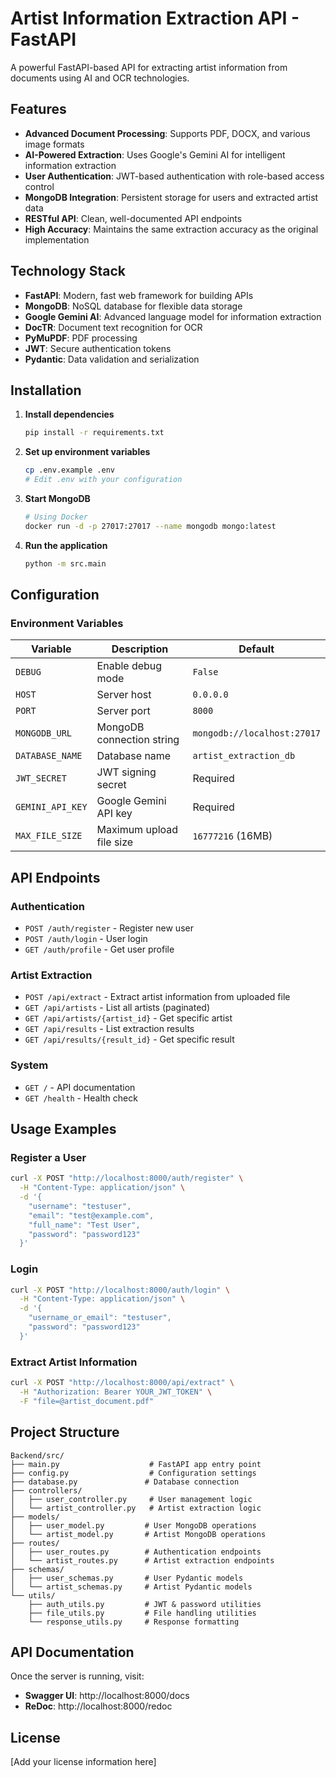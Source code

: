 # Artist Information Extraction API - FastAPI

A powerful FastAPI-based API for extracting artist information from documents using AI and OCR technologies.

## Features

- **Advanced Document Processing**: Supports PDF, DOCX, and various image formats
- **AI-Powered Extraction**: Uses Google's Gemini AI for intelligent information extraction
- **User Authentication**: JWT-based authentication with role-based access control
- **MongoDB Integration**: Persistent storage for users and extracted artist data
- **RESTful API**: Clean, well-documented API endpoints
- **High Accuracy**: Maintains the same extraction accuracy as the original implementation

## Technology Stack

- **FastAPI**: Modern, fast web framework for building APIs
- **MongoDB**: NoSQL database for flexible data storage
- **Google Gemini AI**: Advanced language model for information extraction
- **DocTR**: Document text recognition for OCR
- **PyMuPDF**: PDF processing
- **JWT**: Secure authentication tokens
- **Pydantic**: Data validation and serialization

## Installation

1. **Install dependencies**
   ```bash
   pip install -r requirements.txt
   ```

2. **Set up environment variables**
   ```bash
   cp .env.example .env
   # Edit .env with your configuration
   ```

3. **Start MongoDB**
   ```bash
   # Using Docker
   docker run -d -p 27017:27017 --name mongodb mongo:latest
   ```

4. **Run the application**
   ```bash
   python -m src.main
   ```

## Configuration

### Environment Variables

| Variable | Description | Default |
|----------|-------------|---------|
| `DEBUG` | Enable debug mode | `False` |
| `HOST` | Server host | `0.0.0.0` |
| `PORT` | Server port | `8000` |
| `MONGODB_URL` | MongoDB connection string | `mongodb://localhost:27017` |
| `DATABASE_NAME` | Database name | `artist_extraction_db` |
| `JWT_SECRET` | JWT signing secret | Required |
| `GEMINI_API_KEY` | Google Gemini API key | Required |
| `MAX_FILE_SIZE` | Maximum upload file size | `16777216` (16MB) |

## API Endpoints

### Authentication
- `POST /auth/register` - Register new user
- `POST /auth/login` - User login
- `GET /auth/profile` - Get user profile

### Artist Extraction
- `POST /api/extract` - Extract artist information from uploaded file
- `GET /api/artists` - List all artists (paginated)
- `GET /api/artists/{artist_id}` - Get specific artist
- `GET /api/results` - List extraction results
- `GET /api/results/{result_id}` - Get specific result

### System
- `GET /` - API documentation
- `GET /health` - Health check

## Usage Examples

### Register a User
```bash
curl -X POST "http://localhost:8000/auth/register" \
  -H "Content-Type: application/json" \
  -d '{
    "username": "testuser",
    "email": "test@example.com",
    "full_name": "Test User",
    "password": "password123"
  }'
```

### Login
```bash
curl -X POST "http://localhost:8000/auth/login" \
  -H "Content-Type: application/json" \
  -d '{
    "username_or_email": "testuser",
    "password": "password123"
  }'
```

### Extract Artist Information
```bash
curl -X POST "http://localhost:8000/api/extract" \
  -H "Authorization: Bearer YOUR_JWT_TOKEN" \
  -F "file=@artist_document.pdf"
```

## Project Structure

```
Backend/src/
├── main.py                    # FastAPI app entry point
├── config.py                  # Configuration settings
├── database.py               # Database connection
├── controllers/
│   ├── user_controller.py     # User management logic
│   └── artist_controller.py   # Artist extraction logic
├── models/
│   ├── user_model.py         # User MongoDB operations
│   └── artist_model.py       # Artist MongoDB operations
├── routes/
│   ├── user_routes.py        # Authentication endpoints
│   └── artist_routes.py      # Artist extraction endpoints
├── schemas/
│   ├── user_schemas.py       # User Pydantic models
│   └── artist_schemas.py     # Artist Pydantic models
└── utils/
    ├── auth_utils.py         # JWT & password utilities
    ├── file_utils.py         # File handling utilities
    └── response_utils.py     # Response formatting
```

## API Documentation

Once the server is running, visit:
- **Swagger UI**: http://localhost:8000/docs
- **ReDoc**: http://localhost:8000/redoc

## License

[Add your license information here]